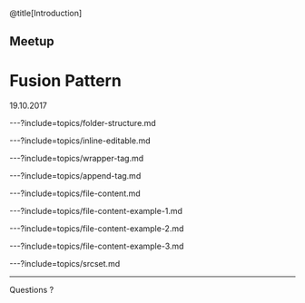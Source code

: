 @title[Introduction]
## Meetup
# Fusion Pattern
<span class="text-muted">19.10.2017</span>

---?include=topics/folder-structure.md

---?include=topics/inline-editable.md

---?include=topics/wrapper-tag.md

---?include=topics/append-tag.md

---?include=topics/file-content.md

---?include=topics/file-content-example-1.md

---?include=topics/file-content-example-2.md

---?include=topics/file-content-example-3.md

---?include=topics/srcset.md

---

Questions ?
